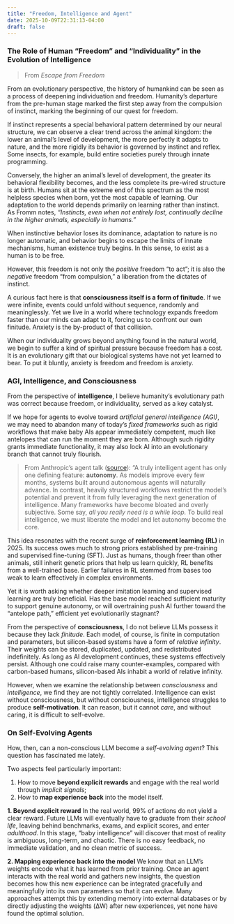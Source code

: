 ```yaml
---
title: "Freedom, Intelligence and Agent"
date: 2025-10-09T22:31:13-04:00
draft: false
---
```

<!-- Freedom and AI

1. 聊聊人的“自由”和“个体性”在智能演化中的角色

from Escape From Freedom:
从动植物种类演化角度看，人类历史的特点也可以说是一个个体化和自由不断加深的过程。人走出前人类舞台，就标志着迈出了摆脱强制本能的束缚，谋求自由的第一步。如果我们清楚本能上有一种受先天神经结构网络决定的特殊行为模式，我们就能在动物王国发现一种清晰的趋势。动物发展程度越低，它对自然的适应能力就越强，它的所有活动便越受本能和反射行为机制的控制，某些昆虫的社会化组织都完全是本能使然。相反，动物的发展程度越高，它的行为模式的灵活性就越大，出生时的结构调整功能就越不完整，人就是这种发展的顶点。降生伊始，人是所有动物中最无助的。他对自然的适应基本以学习过程为基础，而不是受本能的决定。“本能……在较高级的动物，尤其是人身上，即使没有消失，也在不断退化。”
当本能的固定行为的缺乏超过一定限度时，当对自然的适应不再有强制特征时，当行为模式不再受先天的机制限制时，人便开始存在了。换言之，人的存在与自由自始便是密不可分的。这里所说的自由并非积极意义上的“自由地发展”，而是消极意义上的“摆脱束缚，获得自由”，即在行为上摆脱本能决定的控制。

一个fun fact的是，某种角度来说consciousness是“有限性”，我们如果是无限的，一切都可以没有先后而random的发生，我们一边面对着科技社会进步带来的巨大的自由，又不得不面对自身的“有限性”，焦虑就是其中的产物。当我们的个体性变的超乎于自然世界所有其他生物之后，我们出现了非常迫切的精神压力，自由是有cost，是从动物演化而来的我们在机能上暂时无法适应和解决的。所以焦虑是什么，武断的说，焦虑就是自由。 or 自由是什么，自由就是焦虑。

2. 聊聊AGI, intelligence 和 consciousness之间的区别
如果从intelligence的角度来说，我觉得我们人类探索的进化分支是正确的，“自由”或者“个体性”在其中扮演了重要的演化催化剂，如果我们希望Agent往AGI的方向发展，我们就应该放弃很多fixed的framework(like workflow)，像是羚羊刚生下来就会跑一样，某种程度上好像给予了baby AI intelligence立刻适应自然的能力(比如很多流程固定的workflow的确立刻就很好用），但其实走向了并不蓬勃发展的智力分支

(From anthropic: https://www.youtube.com/watch?v=XuvKFsktX0Q）
真正的智能体只有一个特征：autonomy
“随着模型每隔几个月就变得更好，采用真正智能体模式的服务会自然提升，”“而如果你构建的工作流包含大量框架，某种程度上就限制了模型的能力，无法充分利用下一代模型的更高智能水平。”
“很多框架变得过于臃肿，而且过于主观。有人甚至说，其实只需要一个while循环就够了。”
解放模型的束缚，让自主性成为智能体的核心。

RL在2025年非常现象级的火爆，其实是大量的pretrain，sft的确为RL提供了很好的先验，虽说人类的初始setting比其他动物要松很多，但是其实我们也有基因里很强的先验使得我们可以快速学习，RL在前几年无法取得很大成效的原因其实还是base不够强，无法支持在非常复杂环境下的学习。但是再进一步的imitation learning或者说supervised learning是否是一件好事就不一定了，目前的base到底是否已经到了足够的地步是一个值得考虑的问题，如果训练过度会使得AI走向羚羊的道路吗

如果从consciousness的角度，我并不认为LLM会具备consciousness，理由是因为它不具备“有限性”。从某种程度上来说，其实每个model都必然是“有限”的，但是硅基基于了物理层面上的近似“无限性”，LLM的weight可以一直保存、分发、复制、更新，从时间尺度上说，只要继续研发AI，都是在延续的，（我知道这里的“无限”当然可以有很多反例，但是从理解的角度来说，相比于碳基的人类，硅基AI拥有了相对的无限性）

但是进一步去讨论consciousness和intelligence的关系时，我们就会发现，其实这两者几乎可以说并没有强相关，但是没有consciousness的intelligence很难有self-motivation, 以至于很难继续evolve。


3. 聊聊self-evolving agent
没有consciousness的LLM到底怎么build self-evolving agent, 这是我最近觉得特别有意思的问题。
最有意思的两个点：1.如何脱离explicit reward，而和真实世界进行交互并且得到implicit信号 2.如何把experience里学到的东西map回去

1.关于beyond explicit reward: 首先世界上99%的事情给不了明确的reward
LLM得结束它的学校生活in the future，脱离考试（benchmark）和explicit分数来给baby intelligence（llm)的试炼，进入adult life，发现所有的事情并不直接，很复杂、很长期，缺乏直接的reward，甚至难以预测和chaos

2.关于如何把experience里学到的东西map回去，我们都知道LLM的weight里存储了它之前training里所学的knowledge，但是在与真实世界交互中获得的新的知识，或者新的思路，如何优雅的mapping回到model自身，从而不断evolve和进步，在这一方面有很多工作不断增加memory to external data-base或者$\Delta W$直接去增添或者更新模型参数，但似乎还远没有找到最优的方案
 -->

### The Role of Human “Freedom” and “Individuality” in the Evolution of Intelligence

> From *Escape from Freedom*

From an evolutionary perspective, the history of humankind can be seen as a process of deepening individuation and freedom. Humanity’s departure from the pre-human stage marked the first step away from the compulsion of instinct, marking the beginning of our quest for freedom.

If instinct represents a special behavioral pattern determined by our neural structure, we can observe a clear trend across the animal kingdom: the lower an animal’s level of development, the more perfectly it adapts to nature, and the more rigidly its behavior is governed by instinct and reflex. Some insects, for example, build entire societies purely through innate programming.

Conversely, the higher an animal’s level of development, the greater its behavioral flexibility becomes, and the less complete its pre-wired structure is at birth. Humans sit at the extreme end of this spectrum as the most helpless species when born, yet the most capable of learning. Our adaptation to the world depends primarily on learning rather than instinct. As Fromm notes, *“Instincts, even when not entirely lost, continually decline in the higher animals, especially in humans.”*

When instinctive behavior loses its dominance, adaptation to nature is no longer automatic, and behavior begins to escape the limits of innate mechanisms, human existence truly begins. In this sense, to exist as a human is to be free.

However, this freedom is not only the *positive* freedom “to act”; it is also the *negative* freedom “from compulsion,” a liberation from the dictates of instinct.

A curious fact here is that **consciousness itself is a form of finitude**. If we were infinite, events could unfold without sequence, randomly and meaninglessly. Yet we live in a world where technology expands freedom faster than our minds can adapt to it, forcing us to confront our own finitude. Anxiety is the by-product of that collision.

When our individuality grows beyond anything found in the natural world, we begin to suffer a kind of spiritual pressure because freedom has a cost. It is an evolutionary gift that our biological systems have not yet learned to bear. To put it bluntly, anxiety is freedom and freedom is anxiety.

### AGI, Intelligence, and Consciousness

From the perspective of **intelligence**, I believe humanity’s evolutionary path was correct because freedom, or individuality, served as a key catalyst.

If we hope for agents to evolve toward *artificial general intelligence (AGI)*, we may need to abandon many of today’s *fixed frameworks* such as rigid workflows that make baby AIs appear immediately competent, much like antelopes that can run the moment they are born. Although such rigidity grants immediate functionality, it may also lock AI into an evolutionary branch that cannot truly flourish.

> From Anthropic’s agent talk ([source](https://www.youtube.com/watch?v=XuvKFsktX0Q)):
> “A truly intelligent agent has only one defining feature: **autonomy**.
> As models improve every few months, systems built around autonomous agents will naturally advance.
> In contrast, heavily structured workflows restrict the model’s potential and prevent it from fully leveraging the next generation of intelligence.
> Many frameworks have become bloated and overly subjective. Some say, *all you really need is a while loop.*
> To build real intelligence, we must liberate the model and let autonomy become the core.

This idea resonates with the recent surge of **reinforcement learning (RL)** in 2025. Its success owes much to strong priors established by pre-training and supervised fine-tuning (SFT). Just as humans, though freer than other animals, still inherit genetic priors that help us learn quickly, RL benefits from a well-trained base. Earlier failures in RL stemmed from bases too weak to learn effectively in complex environments.

Yet it is worth asking whether deeper imitation learning and supervised learning are truly beneficial. Has the base model reached sufficient maturity to support genuine autonomy, or will overtraining push AI further toward the “antelope path,” efficient yet evolutionarily stagnant?

From the perspective of **consciousness**, I do not believe LLMs possess it because they lack *finitude*. Each model, of course, is finite in computation and parameters, but silicon-based systems have a form of *relative infinity*. Their weights can be stored, duplicated, updated, and redistributed indefinitely. As long as AI development continues, these systems effectively persist. Although one could raise many counter-examples, compared with carbon-based humans, silicon-based AIs inhabit a world of relative infinity.

However, when we examine the relationship between *consciousness* and *intelligence*, we find they are not tightly correlated. Intelligence can exist without consciousness, but without consciousness, intelligence struggles to produce **self-motivation**. It can reason, but it cannot *care*, and without caring, it is difficult to self-evolve.

### On Self-Evolving Agents

How, then, can a non-conscious LLM become a *self-evolving agent*? This question has fascinated me lately.

Two aspects feel particularly important:

1. How to move **beyond explicit rewards** and engage with the real world through *implicit signals*;
2. How to **map experience back** into the model itself.

**1. Beyond explicit reward**
In the real world, 99% of actions do not yield a clear reward. Future LLMs will eventually have to graduate from their *school life*, leaving behind benchmarks, exams, and explicit scores, and enter *adulthood*. In this stage, “baby intelligence” will discover that most of reality is ambiguous, long-term, and chaotic. There is no easy feedback, no immediate validation, and no clean metric of success.

**2. Mapping experience back into the model**
We know that an LLM’s weights encode what it has learned from prior training. Once an agent interacts with the real world and gathers new insights, the question becomes how this new experience can be integrated gracefully and meaningfully into its own parameters so that it can evolve. Many approaches attempt this by extending memory into external databases or by directly adjusting the weights (ΔW) after new experiences, yet none have found the optimal solution.